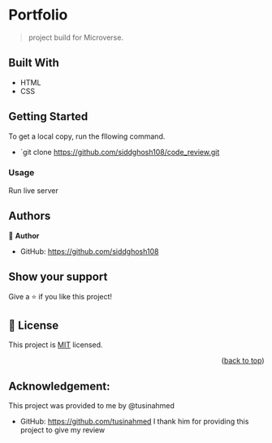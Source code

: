 # Portfolio

> project build for Microverse.

## Built With

- HTML
- CSS

## Getting Started

To get a local copy, run the fllowing command.

- `git clone https://github.com/siddghosh108/code_review.git

### Usage

Run live server

## Authors

👤 **Author**

- GitHub: https://github.com/siddghosh108

## Show your support

Give a ⭐️ if you like this project!

## 📝 License <a name="license"></a>

This project is [MIT](./MIT.md) licensed.

<p align="right">(<a href="#readme-top">back to top</a>)</p>

## Acknowledgement:

This project was provided to me by @tusinahmed
- GitHub: https://github.com/tusinahmed
I thank him for providing this project to give my review
